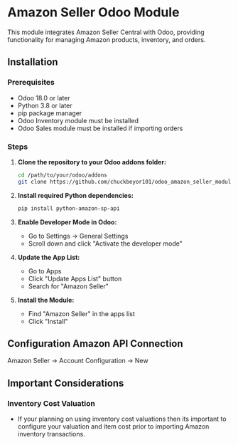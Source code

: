 # Amazon Seller Odoo Module

This module integrates Amazon Seller Central with Odoo, providing functionality for managing Amazon products, inventory, and orders.

## Installation

### Prerequisites
- Odoo 18.0 or later
- Python 3.8 or later
- pip package manager
- Odoo Inventory module must be installed
- Odoo Sales module must be installed if importing orders

### Steps

1. **Clone the repository to your Odoo addons folder:**
   ```bash
   cd /path/to/your/odoo/addons
   git clone https://github.com/chuckbeyor101/odoo_amazon_seller_module.git amazon_seller
   ```

2. **Install required Python dependencies:**
   ```bash
   pip install python-amazon-sp-api
   ```

3. **Enable Developer Mode in Odoo:**
   - Go to Settings → General Settings
   - Scroll down and click "Activate the developer mode"

4. **Update the App List:**
   - Go to Apps
   - Click "Update Apps List" button
   - Search for "Amazon Seller"

5. **Install the Module:**
   - Find "Amazon Seller" in the apps list
   - Click "Install"

## Configuration Amazon API Connection
Amazon Seller -> Account Configuration -> New

## Important Considerations
### Inventory Cost Valuation
- If your planning on using inventory cost valuations then its important to configure your valuation and item cost prior to importing Amazon inventory transactions.
